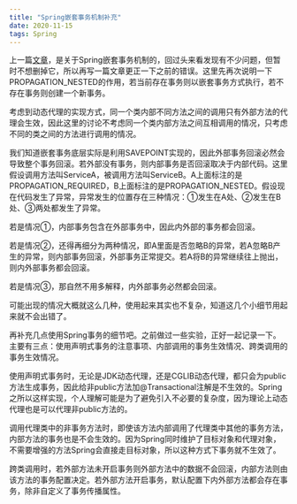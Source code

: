 ```yaml
---
title: "Spring嵌套事务机制补充"
date: 2020-11-15
tags: Spring
---
```


上一篇[文章](https://shenofusc.github.io/2019/04/20/spring-propagation-nested)，是关于Spring嵌套事务机制的，回过头来看发现有不少问题，但暂时不想删掉它，所以再写一篇文章更正一下之前的错误。这里先再次说明一下PROPAGATION_NESTED的作用，若当前存在事务则以嵌套事务方式执行，若不存在事务则创建一个新事务。

考虑到动态代理的实现方式，同一个类内部不同方法之间的调用只有外部方法的代理会生效，因此这里的讨论不考虑同一个类内部方法之间互相调用的情况，只考虑不同的类之间的方法进行调用的情况。

我们知道嵌套事务底层实际是利用SAVEPOINT实现的，因此外部事务回滚必然会导致整个事务回滚。若外部没有事务，则内部事务是否回滚取决于内部代码。这里假设调用方法叫ServiceA，被调用方法叫ServiceB。A上面标注的是PROPAGATION_REQUIRED，B上面标注的是PROPAGATION_NESTED。假设现在代码发生了异常，异常发生的位置存在三种情况：①发生在A处、②发生在B处、③两处都发生了异常。

若是情况①，内部事务包含在外部事务中，因此内外部的事务都会回滚。

若是情况②，还得再细分为两种情况，即A里面是否忽略B的异常，若A忽略B产生的异常，则内部事务回滚，外部事务正常提交。若A将B的异常继续往上抛出，则内外部事务都会回滚。

若是情况③，那自然不用多解释，内外部事务必然都会回滚。

可能出现的情况大概就这么几种，使用起来其实也不复杂，知道这几个小细节用起来就不会出错了。

再补充几点使用Spring事务的细节吧。之前做过一些实验，正好一起记录一下。主要有三点：使用声明式事务的注意事项、内部调用的事务生效情况、跨类调用的事务生效情况。

使用声明式事务时，无论是JDK动态代理，还是CGLIB动态代理，都只会为public方法生成事务，因此给非public方法加@Transactional注解是不生效的。Spring之所以这样实现，个人理解可能是为了避免引入不必要的复杂度，因为理论上动态代理也是可以代理非public方法的。

调用代理类中的非事务方法时，即使该方法内部调用了代理类中其他的事务方法，内部方法的事务也是不会生效的。因为Spring同时维护了目标对象和代理对象，不需要增强的方法Spring会直接走目标对象，所以这种方式下事务就不生效了。

跨类调用时，若外部方法未开启事务则外部方法中的数据不会回滚，内部方法则由该方法的事务配置决定。若外部方法开启事务，默认配置下内外部方法都会存在事务，除非自定义了事务传播属性。
